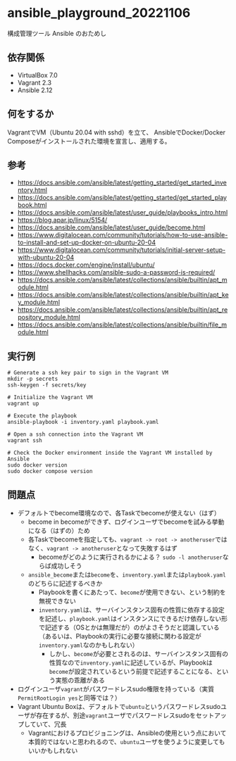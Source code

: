 # ansible_playground_20221106

構成管理ツール Ansible のおためし

## 依存関係

- VirtualBox 7.0
- Vagrant 2.3
- Ansible 2.12

## 何をするか

VagrantでVM（Ubuntu 20.04 with sshd）を立て、
AnsibleでDocker/Docker Composeがインストールされた環境を宣言し、適用する。

## 参考

- <https://docs.ansible.com/ansible/latest/getting_started/get_started_inventory.html>
- <https://docs.ansible.com/ansible/latest/getting_started/get_started_playbook.html>
- <https://docs.ansible.com/ansible/latest/user_guide/playbooks_intro.html>
- <https://blog.apar.jp/linux/5154/>
- <https://docs.ansible.com/ansible/latest/user_guide/become.html>
- <https://www.digitalocean.com/community/tutorials/how-to-use-ansible-to-install-and-set-up-docker-on-ubuntu-20-04>
- <https://www.digitalocean.com/community/tutorials/initial-server-setup-with-ubuntu-20-04>
- <https://docs.docker.com/engine/install/ubuntu/>
- <https://www.shellhacks.com/ansible-sudo-a-password-is-required/>
- <https://docs.ansible.com/ansible/latest/collections/ansible/builtin/apt_module.html>
- <https://docs.ansible.com/ansible/latest/collections/ansible/builtin/apt_key_module.html>
- <https://docs.ansible.com/ansible/latest/collections/ansible/builtin/apt_repository_module.html>
- <https://docs.ansible.com/ansible/latest/collections/ansible/builtin/file_module.html>

## 実行例

```shell
# Generate a ssh key pair to sign in the Vagrant VM
mkdir -p secrets
ssh-keygen -f secrets/key

# Initialize the Vagrant VM
vagrant up

# Execute the playbook
ansible-playbook -i inventory.yaml playbook.yaml

# Open a ssh connection into the Vagrant VM
vagrant ssh

# Check the Docker environment inside the Vagrant VM installed by Ansible
sudo docker version
sudo docker compose version
```

## 問題点

- デフォルトでbecome環境なので、各Taskでbecomeが使えない（はず）
  - become in becomeができず、ログインユーザでbecomeを試みる挙動になる（はずの）ため
  - 各Taskでbecomeを指定しても、`vagrant -> root -> anotheruser`ではなく、`vagrant -> anotheruser`となって失敗するはず
    - becomeがどのように実行されるかによる？ `sudo -l anotheruser`ならば成功しそう
  - `ansible_become`または`become`を、`inventory.yaml`または`playbook.yaml`のどちらに記述するべきか
    - Playbookを書くにあたって、`become`が使用できない、という制約を無視できない
    - `inventory.yaml`は、サーバインスタンス固有の性質に依存する設定を記述し、`playbook.yaml`はインスタンスにできるだけ依存しない形で記述する（OSとかは無理だが）のがよさそうだと認識している（あるいは、Playbookの実行に必要な接続に関わる設定が`inventory.yaml`なのかもしれない）
      - しかし、`become`が必要とされるのは、サーバインスタンス固有の性質なので`inventory.yaml`に記述しているが、Playbookは`become`が設定されているという前提で記述することになる、という実態の乖離がある
- ログインユーザ`vagrant`がパスワードレスsudo権限を持っている（実質`PermitRootLogin yes`と同等では？）
- Vagrant Ubuntu Boxは、デフォルトで`ubuntu`というパスワードレスsudoユーザが存在するが、別途`vagrant`ユーザでパスワードレスsudoをセットアップしていて、冗長
  - Vagrantにおけるプロビジョニングは、Ansibleの使用という点において本質的ではないと思われるので、`ubuntu`ユーザを使うように変更してもいいかもしれない
